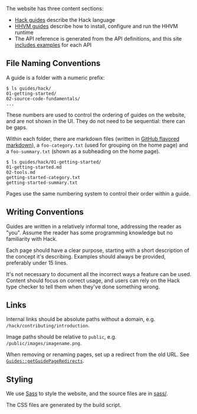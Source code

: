 The website has three content sections:

* [Hack
  guides](https://github.com/hhvm/user-documentation/tree/main/guides/hack)
  describe the Hack language
* [HHVM
  guides](https://github.com/hhvm/user-documentation/tree/main/guides/hhvm)
  describe how to install, configure and run the HHVM runtime
* The API reference is generated from the API definitions, and this
  site [includes
  examples](https://github.com/hhvm/user-documentation/tree/main/api-examples)
  for each API
  
## File Naming Conventions

A guide is a folder with a numeric prefix:

```
$ ls guides/hack/
01-getting-started/
02-source-code-fundamentals/
...
```

These numbers are used to control the ordering of guides on the
website, and are not shown in the UI. They do not need to be
sequential: there can be gaps.

Within each folder, there are markdown files (written in [GitHub
flavored markdown](https://github.github.com/gfm/)), a `foo-category.txt` (used
for grouping on the home page) and a `foo-summary.txt` (shown as a subheading on
the home page).

```
$ ls guides/hack/01-getting-started/
01-getting-started.md
02-tools.md
getting-started-category.txt
getting-started-summary.txt
```

Pages use the same numbering system to control their order within a
guide.

## Writing Conventions

Guides are written in a relatively informal tone, addressing the
reader as "you". Assume the reader has some programming knowledge but
no familiarity with Hack.

Each page should have a clear purpose, starting with a short
description of the concept it's describing. Examples should always be
provided, preferably under 15 lines.

It's not necessary to document all the incorrect ways a feature can be
used. Content should focus on correct usage, and users can rely on the
Hack type checker to tell them when they've done something wrong.

## Links

Internal links should be absolute paths without a domain,
e.g. `/hack/contributing/introduction`.

Image paths should be relative to `public`,
e.g. `/public/images/imagename.png`.

When removing or renaming pages, set up a redirect from the old
URL. See [`Guides::getGuidePageRedirects`](https://github.com/hhvm/user-documentation/blob/9fd2aaeb60a236072ef99735a9114ec54d96da2c/src/Guides.php#L56).

## Styling

We use [Sass](https://sass-lang.com/) to style the website, and the
source files are in
[sass/](https://github.com/hhvm/user-documentation/tree/main/sass).

The CSS files are generated by the build script.
